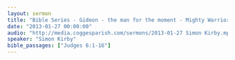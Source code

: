 ```yaml
---
layout: sermon
title: "Bible Series - Gideon - the man for the moment - Mighty Warrior."
date: "2013-01-27 00:00:00"
audio: "http://media.coggesparish.com/sermons/2013-01-27 Simon Kirby.mp3"
speaker: "Simon Kirby"
bible_passages: ["Judges 6:1-16"]
---
```


